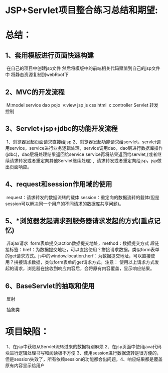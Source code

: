# JSP+Servlet项目整合练习总结和期望:

# 总结：

## 	1、套用模版进行页面快速构建

​		在自己的项目中创建jsp文件
​		然后将模版中的前端相关代码赋值到自己的jsp文件中
​		将静态资源复制到webRoot下

## 	2、MVC的开发流程

​		M:model		   service dao pojo
​		v:view		   jsp js css html
​		c:controller   Servlet 转发 控制

## 	3、Servlet+jsp+jdbc的功能开发流程

​		1、浏览器发起页面请求直接给jsp
​		2、浏览器发起功能请求给servlet，servlet调用service，service进行业务逻辑处理，
​		   service调用dao，dao层进行数据库操作(jdbc)，dao层将处理结果返回给service
​		   service再将结果返回给servlet,(或者继续请求转发或者重定向其他Servlet继续处理) ,
​		       请求转发或者重定向给jsp，jsp做出页面响应。

## 	4、request和session作用域的使用

​		request：请求转发的数据流转的载体
​		session：重定向的数据流转的载体(但是session可以解决同一个用户的不同请求的数据库共享问题)。

## 	5、*浏览器发起请求到服务器请求发起的方式(重点记忆)

​		非ajax请求
​			form表单提交:action数据提交地址，method：数据提交方式
​			超链接标签：href：为数据提交地址，可以直接使用？拼接请求数据，类似form表单的get请求方式。
​			js中的window.location.herf：为数据提交地址，可以直接使用？拼接请求数据，类似form表单的get请求方式。
​		注意：
​			使用以上请求方式发起的请求，浏览器在接收到响应内容后，会将原有内容覆盖，显示响应结果。

## 	6、BaseServlet的抽取和使用

​		反射

​		抽象类

# 项目缺陷：

​	1、在jsp中获取从Servlet流转过来的数据特别麻烦
​	2、在jsp页面中使用java代码块进行逻辑处理书写和阅读极不方便
​	3、使用session进行数据流转是很方便的，但是session失效了，所有依赖session的功能都会出问题。
​	4、响应结果都是覆盖原有内容显示给用户
